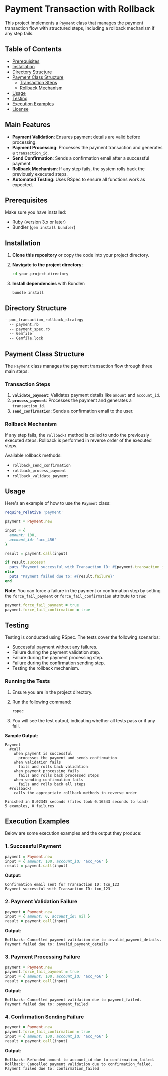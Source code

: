 # Payment Transaction with Rollback

This project implements a `Payment` class that manages the payment transaction flow with structured steps, including a rollback mechanism if any step fails. 

## Table of Contents

- [Prerequisites](#prerequisites)
- [Installation](#installation)
- [Directory Structure](#directory-structure)
- [Payment Class Structure](#payment-class-structure)
   - [Transaction Steps](#transaction-steps)
   - [Rollback Mechanism](#rollback-mechanism)
- [Usage](#usage)
- [Testing](#testing)
- [Execution Examples](#execution-examples)
- [License](#license)


## Main Features

- **Payment Validation**: Ensures payment details are valid before processing.
- **Payment Processing**: Processes the payment transaction and generates a `transaction_id`.
- **Send Confirmation**: Sends a confirmation email after a successful payment.
- **Rollback Mechanism**: If any step fails, the system rolls back the previously executed steps.
- **Automated Testing**: Uses RSpec to ensure all functions work as expected.

## Prerequisites

Make sure you have installed:

- Ruby (version 3.x or later)
- Bundler (`gem install bundler`)

## Installation

1. **Clone this repository** or copy the code into your project directory.

2. **Navigate to the project directory**:

   ```bash
   cd your-project-directory
   ```

3. **Install dependencies** with Bundler:

   ```bash
   bundle install
   ```

## Directory Structure
```sh
- poc_transaction_rollback_strategy
  -- payment.rb
  -- payment_spec.rb
  -- Gemfile
  -- Gemfile.lock
```

## Payment Class Structure

The `Payment` class manages the payment transaction flow through three main steps:

### Transaction Steps

1. **`validate_payment`**: Validates payment details like `amount` and `account_id`.
2. **`process_payment`**: Processes the payment and generates a `transaction_id`.
3. **`send_confirmation`**: Sends a confirmation email to the user.

### Rollback Mechanism

If any step fails, the `rollback!` method is called to undo the previously executed steps. Rollback is performed in reverse order of the executed steps.

Available rollback methods:

- `rollback_send_confirmation`
- `rollback_process_payment`
- `rollback_validate_payment`

## Usage

Here's an example of how to use the `Payment` class:

```ruby
require_relative 'payment'

payment = Payment.new

input = {
  amount: 100,
  account_id: 'acc_456'
}

result = payment.call(input)

if result.success?
  puts "Payment successful with Transaction ID: #{payment.transaction_id}"
else
  puts "Payment failed due to: #{result.failure}"
end
```

**Note**: You can force a failure in the payment or confirmation step by setting the `force_fail_payment` or `force_fail_confirmation` attribute to `true`:

```ruby
payment.force_fail_payment = true
payment.force_fail_confirmation = true
```

## Testing

Testing is conducted using RSpec. The tests cover the following scenarios:

- Successful payment without any failures.
- Failure during the payment validation step.
- Failure during the payment processing step.
- Failure during the confirmation sending step.
- Testing the rollback mechanism.

### Running the Tests

1. Ensure you are in the project directory.

2. Run the following command:

   ```bash
   rspec
   ```

3. You will see the test output, indicating whether all tests pass or if any fail.

**Sample Output**:

```
Payment
  #call
    when payment is successful
      processes the payment and sends confirmation
    when validation fails
      fails and rolls back validation
    when payment processing fails
      fails and rolls back processed steps
    when sending confirmation fails
      fails and rolls back all steps
  #rollback!
    calls the appropriate rollback methods in reverse order

Finished in 0.02345 seconds (files took 0.16543 seconds to load)
5 examples, 0 failures
```

## Execution Examples

Below are some execution examples and the output they produce:

### 1. Successful Payment

```ruby
payment = Payment.new
input = { amount: 100, account_id: 'acc_456' }
result = payment.call(input)
```

**Output**:

```
Confirmation email sent for Transaction ID: txn_123
Payment successful with Transaction ID: txn_123
```

### 2. Payment Validation Failure

```ruby
payment = Payment.new
input = { amount: 0, account_id: nil }
result = payment.call(input)
```

**Output**:

```
Rollback: Cancelled payment validation due to invalid_payment_details.
Payment failed due to: invalid_payment_details
```

### 3. Payment Processing Failure

```ruby
payment = Payment.new
payment.force_fail_payment = true
input = { amount: 100, account_id: 'acc_456' }
result = payment.call(input)
```

**Output**:

```
Rollback: Cancelled payment validation due to payment_failed.
Payment failed due to: payment_failed
```

### 4. Confirmation Sending Failure

```ruby
payment = Payment.new
payment.force_fail_confirmation = true
input = { amount: 100, account_id: 'acc_456' }
result = payment.call(input)
```

**Output**:

```
Rollback: Refunded amount to account_id due to confirmation_failed.
Rollback: Cancelled payment validation due to confirmation_failed.
Payment failed due to: confirmation_failed
```